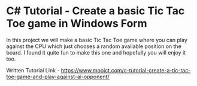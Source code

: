 # C# Tutorial - Create a basic Tic Tac Toe game in Windows Form

In this project we will make a basic Tic Tac Toe game where you can play against the CPU which just chooses a random available position on the board. I found it quite fun to make this one and hopefully you will enjoy it too. 

Written Tutorial Link - 
https://www.mooict.com/c-tutorial-create-a-tic-tac-toe-game-and-play-against-ai-opponent/
